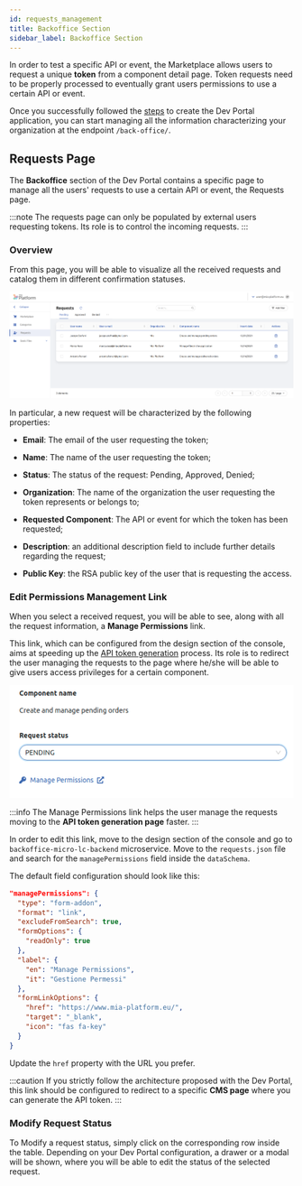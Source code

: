 ```yaml
---
id: requests_management
title: Backoffice Section
sidebar_label: Backoffice Section
---
```


In order to test a specific API or event, the Marketplace allows users to request a unique **token** from a component detail page. Token requests need to be properly processed to eventually grant users permissions to use a certain API or event.

Once you successfully followed the [steps](./application_creation.md) to create the Dev Portal application, you can start managing all the information characterizing your organization at the endpoint `/back-office/`. 

## Requests Page

The **Backoffice** section of the Dev Portal contains a specific page to manage all the users' requests to use a certain API or event, the Requests page.

:::note
The requests page can only be populated by external users requesting tokens. Its role is to control the incoming requests.
:::

### Overview

From this page, you will be able to visualize all the received requests and catalog them in different confirmation statuses.

![backoffice api events](./img/backoffice_requests.png)

In particular, a new request will be characterized by the following properties:

- **Email**: The email of the user requesting the token;
  
- **Name**: The name of the user requesting the token;
  
- **Status**: The status of the request: Pending, Approved, Denied;
  
- **Organization**: The name of the organization the user requesting the token represents or belongs to;

- **Requested Component**: The API or event for which the token has been requested;

- **Description**: an additional description field to include further details regarding the request;
  
- **Public Key**: the RSA public key of the user that is requesting the access.

### Edit Permissions Management Link

When you select a received request, you will be able to see, along with all the request information, a **Manage Permissions** link.

This link, which can be configured from the design section of the console, aims at speeding up the [API token generation](./api_token_generation.md) process. Its role is to redirect the user managing the requests to the page where he/she will be able to give users access privileges for a certain component.  

![manage permissions](./img/manage_permissions.png)

:::info 
The Manage Permissions link helps the user manage the requests moving to the **API token generation page** faster.
:::

In order to edit this link, move to the design section of the console and go to `backoffice-micro-lc-backend` microservice.
Move to the `requests.json` file and search for the `managePermissions` field inside the `dataSchema`.

The default field configuration should look like this:

```json
"managePermissions": {
  "type": "form-addon",
  "format": "link",
  "excludeFromSearch": true,
  "formOptions": {
    "readOnly": true
  },
  "label": {
    "en": "Manage Permissions",
    "it": "Gestione Permessi"
  },
  "formLinkOptions": {
    "href": "https://www.mia-platform.eu/",
    "target": "_blank",
    "icon": "fas fa-key"
  }
}
```
Update the `href` property with the URL you prefer.

:::caution 
If you strictly follow the architecture proposed with the Dev Portal, this link should be configured to redirect to a specific **CMS page** where you can generate the API token.
:::

### Modify Request Status

To Modify a request status, simply click on the corresponding row inside the table. Depending on your Dev Portal configuration, a drawer or a modal will be shown, where you will be able to edit the status of the selected request.
